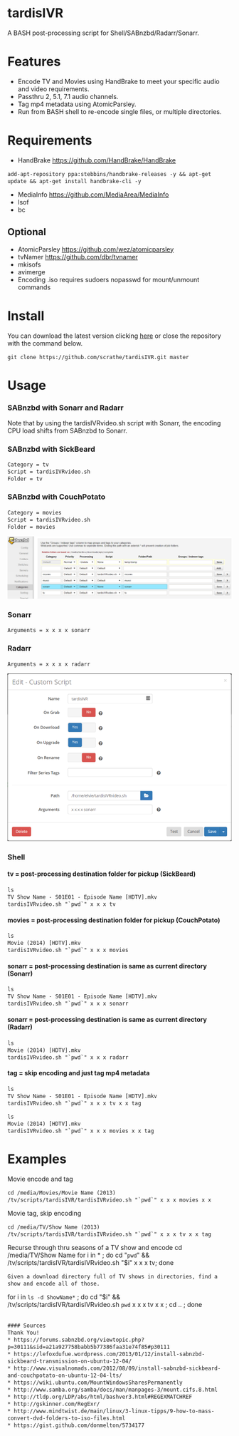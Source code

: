 # tardisIVR
A BASH post-processing script for Shell/SABnzbd/Radarr/Sonarr.

# Features
* Encode TV and Movies using HandBrake to meet your specific audio and video requirements.
* Passthru 2, 5.1, 7.1 audio channels.
* Tag mp4 metadata using AtomicParsley.
* Run from BASH shell to re-encode single files, or multiple directories.

# Requirements
* HandBrake https://github.com/HandBrake/HandBrake
```
add-apt-repository ppa:stebbins/handbrake-releases -y && apt-get update && apt-get install handbrake-cli -y
```
* MediaInfo https://github.com/MediaArea/MediaInfo
* lsof
* bc

## Optional
* AtomicParsley https://github.com/wez/atomicparsley
* tvNamer https://github.com/dbr/tvnamer
* mkisofs
* avimerge
* Encoding .iso requires sudoers nopasswd for mount/unmount commands

# Install
You can download the latest version clicking [here](https://github.com/scrathe/tardisIVR/archive/master.zip) or close the repository with the command below.
```
git clone https://github.com/scrathe/tardisIVR.git master
```

# Usage
### SABnzbd with Sonarr and Radarr
Note that by using the tardisIVRvideo.sh script with Sonarr, the encoding CPU load shifts from SABnzbd to Sonarr.
### SABnzbd with SickBeard
```
Category = tv
Script = tardisIVRvideo.sh
Folder = tv
```
### SABnzbd with CouchPotato
```
Category = movies
Script = tardisIVRvideo.sh
Folder = movies
```
![SABnzbd](https://github.com/scrathe/tardisIVR/blob/master/graphics/tardisIVR-Sonarr1.png?raw=true)

### Sonarr
```
Arguments = x x x x sonarr
```
### Radarr
```
Arguments = x x x x radarr
```
![Sonarr](https://github.com/scrathe/tardisIVR/blob/master/graphics/tardisIVR-Sonarr2.png?raw=true)
### Shell
#### tv = post-processing destination folder for pickup (SickBeard)
```
ls
TV Show Name - S01E01 - Episode Name [HDTV].mkv
tardisIVRvideo.sh "`pwd`" x x x tv
```
#### movies = post-processing destination folder for pickup (CouchPotato)
```
ls
Movie (2014) [HDTV].mkv
tardisIVRvideo.sh "`pwd`" x x x movies
```
#### sonarr = post-processing destination is same as current directory (Sonarr)
```
ls
TV Show Name - S01E01 - Episode Name [HDTV].mkv
tardisIVRvideo.sh "`pwd`" x x x sonarr
```
#### sonarr = post-processing destination is same as current directory (Radarr)
```
ls
Movie (2014) [HDTV].mkv
tardisIVRvideo.sh "`pwd`" x x x radarr
```
#### tag = skip encoding and just tag mp4 metadata
```
ls
TV Show Name - S01E01 - Episode Name [HDTV].mkv
tardisIVRvideo.sh "`pwd`" x x x tv x x tag
```
```
ls
Movie (2014) [HDTV].mkv
tardisIVRvideo.sh "`pwd`" x x x movies x x tag
```

# Examples
Movie encode and tag
```
cd /media/Movies/Movie Name (2013)
/tv/scripts/tardisIVR/tardisIVRvideo.sh "`pwd`" x x x movies x x
```
Movie tag, skip encoding
```
cd /media/TV/Show Name (2013)
/tv/scripts/tardisIVR/tardisIVRvideo.sh "`pwd`" x x x tv x x tag
```
Recurse through thru seasons of a TV show and encode
cd /media/TV/Show Name
for i in * ; do cd "`pwd`" && /tv/scripts/tardisIVR/tardisIVRvideo.sh "$i" x x x tv; done
```
Given a download directory full of TV shows in directories, find a show and encode all of those.
```
for i in `ls -d ShowName*` ; do cd "$i" && /tv/scripts/tardisIVR/tardisIVRvideo.sh `pwd` x x x tv x x ; cd .. ; done
```

#### Sources
Thank You!
* https://forums.sabnzbd.org/viewtopic.php?p=30111&sid=a21a927758babb5b77386faa31e74f85#p30111
* https://lefoxdufue.wordpress.com/2013/01/12/install-sabnzbd-sickbeard-transmission-on-ubuntu-12-04/
* http://www.visualnomads.com/2012/08/09/install-sabnzbd-sickbeard-and-couchpotato-on-ubuntu-12-04-lts/
* https://wiki.ubuntu.com/MountWindowsSharesPermanently
* http://www.samba.org/samba/docs/man/manpages-3/mount.cifs.8.html
* http://tldp.org/LDP/abs/html/bashver3.html#REGEXMATCHREF
* http://gskinner.com/RegExr/
* http://www.mindtwist.de/main/linux/3-linux-tipps/9-how-to-mass-convert-dvd-folders-to-iso-files.html
* https://gist.github.com/donmelton/5734177
